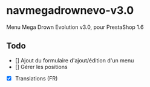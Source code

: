 navmegadrownevo-v3.0
====================

Menu Mega Drown Evolution v3.0, pour PrestaShop 1.6

## Todo
- [] Ajout du formulaire d'ajout/édition d'un menu
- [] Gérer les positions
- [x] Translations (FR)